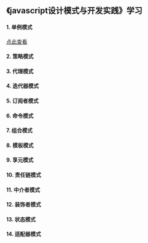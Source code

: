 ## 《javascript设计模式与开发实践》学习

#### 1. 单例模式
<a href='./design_pattern/singleton'>点此查看</a>
#### 2. 策略模式
#### 3. 代理模式
#### 4. 迭代器模式
#### 5. 订阅者模式
#### 6. 命令模式
#### 7. 组合模式
#### 8. 模板模式
#### 9. 享元模式
#### 10. 责任链模式
#### 11. 中介者模式
#### 12. 装饰者模式
#### 13. 状态模式
#### 14. 适配器模式
